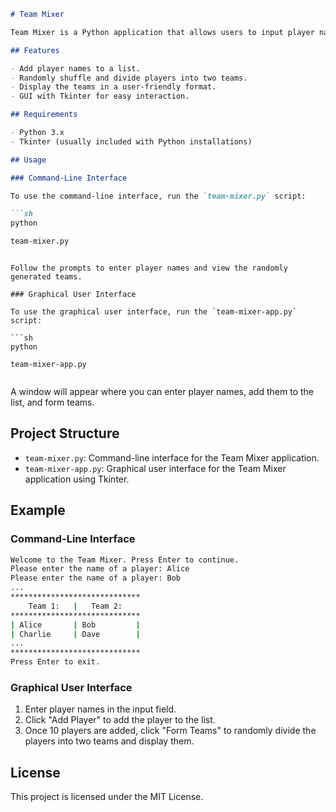 ```markdown
# Team Mixer

Team Mixer is a Python application that allows users to input player names and randomly form two teams. The application provides both a command-line interface and a graphical user interface (GUI) using Tkinter.

## Features

- Add player names to a list.
- Randomly shuffle and divide players into two teams.
- Display the teams in a user-friendly format.
- GUI with Tkinter for easy interaction.

## Requirements

- Python 3.x
- Tkinter (usually included with Python installations)

## Usage

### Command-Line Interface

To use the command-line interface, run the `team-mixer.py` script:

```sh
python 

team-mixer.py

```
```

Follow the prompts to enter player names and view the randomly generated teams.

### Graphical User Interface

To use the graphical user interface, run the `team-mixer-app.py` script:

```sh
python 

team-mixer-app.py


```

A window will appear where you can enter player names, add them to the list, and form teams.

## Project Structure

- `team-mixer.py`: Command-line interface for the Team Mixer application.
- `team-mixer-app.py`: Graphical user interface for the Team Mixer application using Tkinter.

## Example

### Command-Line Interface

```sh
Welcome to the Team Mixer. Press Enter to continue.
Please enter the name of a player: Alice
Please enter the name of a player: Bob
...
*****************************
    Team 1:   |   Team 2:
*****************************
| Alice       | Bob         |
| Charlie     | Dave        |
...
*****************************
Press Enter to exit.
```

### Graphical User Interface

1. Enter player names in the input field.
2. Click "Add Player" to add the player to the list.
3. Once 10 players are added, click "Form Teams" to randomly divide the players into two teams and display them.

## License

This project is licensed under the MIT License.
```
